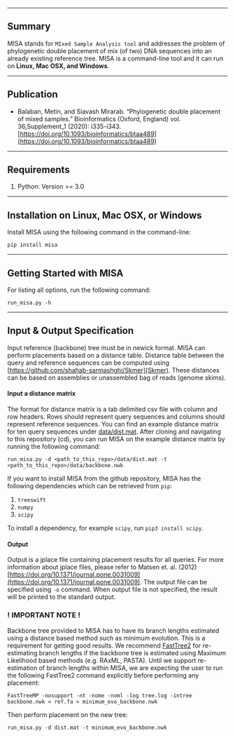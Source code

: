 

------------------------------------
Summary
------------------------------------
MISA stands for `MIxed Sample Analysis tool` and addresses the problem of phylogenetic double placement of mix (of two) DNA sequences into an already existing reference tree.  MISA is a command-line tool and it can run on **Linux, Mac OSX, and Windows**.


------------------------------------
Publication
------------------------------------

* Balaban, Metin, and Siavash Mirarab. “Phylogenetic double placement of mixed samples.” Bioinformatics (Oxford, England) vol. 36,Supplement_1 (2020): i335-i343. [https://doi.org/10.1093/bioinformatics/btaa489](https://doi.org/10.1093/bioinformatics/btaa489)


------------------------------------
Requirements
------------------------------------
1. Python: Version >= 3.0

------------------------------------
Installation on Linux, Mac OSX, or Windows
------------------------------------

Install MISA using the following command in the command-line:

`pip install misa`


---------------------------------------------
Getting Started with MISA
---------------------------------------------

For listing all options, run the following command:

`run_misa.py -h`

---------------------------------------------
Input & Output Specification
---------------------------------------------

Input reference (backbone) tree must be in newick format. MISA can perform placements based on a distance table. Distance table between the query and reference sequences can be computed using [https://github.com/shahab-sarmashghi/Skmer](Skmer). These distances can be based on assemblies or unassembled bag of reads (genome skims).


#### Input a distance matrix
The format for distance matrix is a tab delimited csv file with column and row headers. Rows should represent query sequences and columns should represent reference sequences. You can find an example distance matrix for ten query sequences under [data/dist.mat](data/dist.mat). 
After cloning and navigating to this repository (cd), you can run MISA on the example distance matrix by running the following command:

`run_misa.py -d <path_to_this_repo>/data/dist.mat -t <path_to_this_repo>/data/backbone.nwk`


If you want to install MISA from the github repository, MISA has the following dependencies which can be retrieved from `pip`:

1. `treeswift`
2. `numpy`
3. `scipy`

To install a dependency, for example `scipy`, run `pip3 install scipy`.

#### Output
Output is a jplace file containing placement results for all queries. For more information about jplace files, please refer to Matsen et. al. (2012) [https://doi.org/10.1371/journal.pone.0031009](https://doi.org/10.1371/journal.pone.0031009). The output file can be specified using `-o` command. When output file is not specified, the result will be printed to the standard output.

### ! IMPORTANT NOTE !

Backbone tree provided to MISA has to have its branch lengths estimated using a distance based method such as minimum evolution. This is a requirement for getting good results. We recommend [FastTree2](http://www.microbesonline.org/fasttree/) for re-estimating branch lengths if the backbone tree is estimated using Maximum Likelihood based methods (e.g. RAxML, PASTA). Until we support re-estimation of branch lengths within MISA, we are expecting the user to run the following  FastTree2 command explicitly before performing any placement:

`FastTreeMP -nosupport -nt -nome -noml -log tree.log -intree backbone.nwk < ref.fa > minimum_evo_backbone.nwk`

Then perform placement on the new tree:

`run_misa.py -d dist.mat -t minimum_evo_backbone.nwk`
